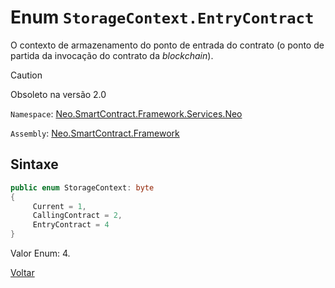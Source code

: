 # Enum `StorageContext.EntryContract`

O contexto de armazenamento do ponto de entrada do contrato (o ponto de partida da invocação do contrato da *blockchain*).

> [!Caution]
> Obsoleto na versão 2.0

`Namespace`: [Neo.SmartContract.Framework.Services.Neo](../../neo.md)

`Assembly`: [Neo.SmartContract.Framework](../../../dotnet.md)

## Sintaxe

```c#
public enum StorageContext: byte
{
     Current = 1,
     CallingContract = 2,
     EntryContract = 4
}
```

Valor Enum: 4.



[Voltar](../StorageContext.md)
